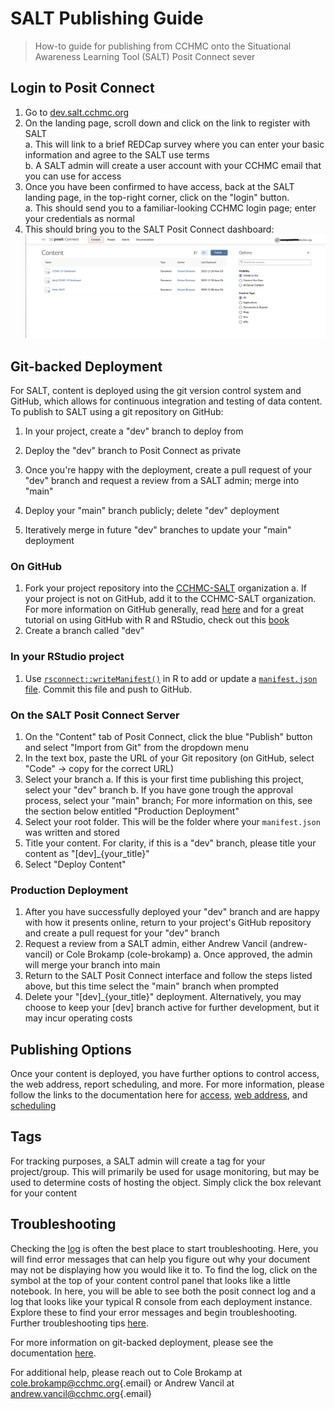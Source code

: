 # SALT Publishing Guide

> How-to guide for publishing from CCHMC onto the Situational Awareness Learning Tool (SALT) Posit Connect sever

## Login to Posit Connect

1. Go to [dev.salt.cchmc.org](https://dev.salt.cchmc.org)
2. On the landing page, scroll down and click on the link to register with SALT  
    a. This will link to a brief REDCap survey where you can enter your basic information and agree to the SALT use terms  
    b. A SALT admin will create a user account with your CCHMC email that you can use for access
3. Once you have been confirmed to have access, back at the SALT landing page, in the top-right corner, click on the "login" button.  
    a. This should send you to a familiar-looking CCHMC login page; enter your credentials as normal  
4.  This should bring you to the SALT Posit Connect dashboard: ![content landing page](figs/content_landing_page.png)

## Git-backed Deployment

For SALT, content is deployed using the git version control system and GitHub, which allows for continuous integration and testing of data content. To publish to SALT using a git repository on GitHub:
    
1. In your project, create a "dev" branch to deploy from

2. Deploy the "dev" branch to Posit Connect as private

3. Once you're happy with the deployment, create a pull request of your "dev" branch and request a review from a SALT admin; merge into "main"

4. Deploy your "main" branch publicly; delete "dev" deployment

5. Iteratively merge in future "dev" branches to update your "main" deployment


### On GitHub
1. Fork your project repository into the [CCHMC-SALT](https://github.com/orgs/CCHMC-SALT/repositories) organization
    a. If your project is not on GitHub, add it to the CCHMC-SALT organization. For more information on GitHub generally, read [here](https://docs.github.com/en/get-started/quickstart/hello-world) and for a great tutorial on using GitHub with R and RStudio, check out this [book](https://happygitwithr.com/)
2. Create a branch called "dev"

### In your RStudio project

1. Use [`rsconnect::writeManifest()`](https://rstudio.github.io/rsconnect/) in R to add or update a [`manifest.json` file](https://rstudio.github.io/rsconnect/reference/writeManifest.html). Commit this file and push to GitHub.
    
### On the SALT Posit Connect Server
1. On the "Content" tab of Posit Connect, click the blue "Publish" button and select "Import from Git" from the dropdown menu
2. In the text box, paste the URL of your Git repository (on GitHub, select "Code" -> copy for the correct URL)
3. Select your branch
    a. If this is your first time publishing this project, select your "dev" branch
    b. If you have gone trough the approval process, select your "main" branch; For more information on this, see the section below entitled "Production Deployment"
4. Select your root folder. This will be the folder where your `manifest.json` was written and stored
6. Title your content. For clarity, if this is a "dev" branch, please title your content as "[dev]_{your_title}"
6. Select "Deploy Content"

### Production Deployment
1. After you have successfully deployed your "dev" branch and are happy with how it presents online, return to your project's GitHub repository and create a pull request for your "dev" branch
2. Request a review from a SALT admin, either Andrew Vancil (andrew-vancil) or Cole Brokamp (cole-brokamp)
    a. Once approved, the admin will merge your branch into main
3. Return to the SALT Posit Connect interface and follow the steps listed above, but this time select the "main" branch when prompted
4. Delete your "[dev]_{your_title}" deployment. Alternatively, you may choose to keep your [dev] branch active for further development, but it may incur operating costs

## Publishing Options
Once your content is deployed, you have further options to control access, the web address, report scheduling, and more. For more information, please follow the links to the documentation here for  [access](https://docs.posit.co/connect/user/content-settings/#content-access), [web address](https://docs.posit.co/connect/user/content-settings/#custom-url), and [scheduling](https://docs.posit.co/connect/user/scheduling/)
    

## Tags
For tracking purposes, a SALT admin will create a tag for your project/group. This will primarily be used for usage monitoring, but may be used to determine costs of hosting the object. Simply click the box relevant for your content

## Troubleshooting
Checking the [log](https://docs.posit.co/connect/user/content-settings/#content-logs) is often the best place to start troubleshooting. Here, you will find error messages that can help you figure out why your document may not be displaying how you would like it to. To find the log, click on the symbol at the top of your content control panel that looks like a little notebook. In here, you will be able to see both the posit connect log and a log that looks like your typical R console from each deployment instance. Explore these to find your error messages and begin troubleshooting. Further troubleshooting tips [here](https://docs.posit.co/connect/user/troubleshooting/).

For more information on git-backed deployment, please see the documentation [here](https://docs.posit.co/connect/user/git-backed/).

For additional help, please reach out to Cole Brokamp at [cole.brokamp\@cchmc.org](mailto:cole.brokamp@cchmc.org){.email} or Andrew Vancil at [andrew.vancil\@cchmc.org](mailto:andrew.vancil@cchmc.org){.email}




